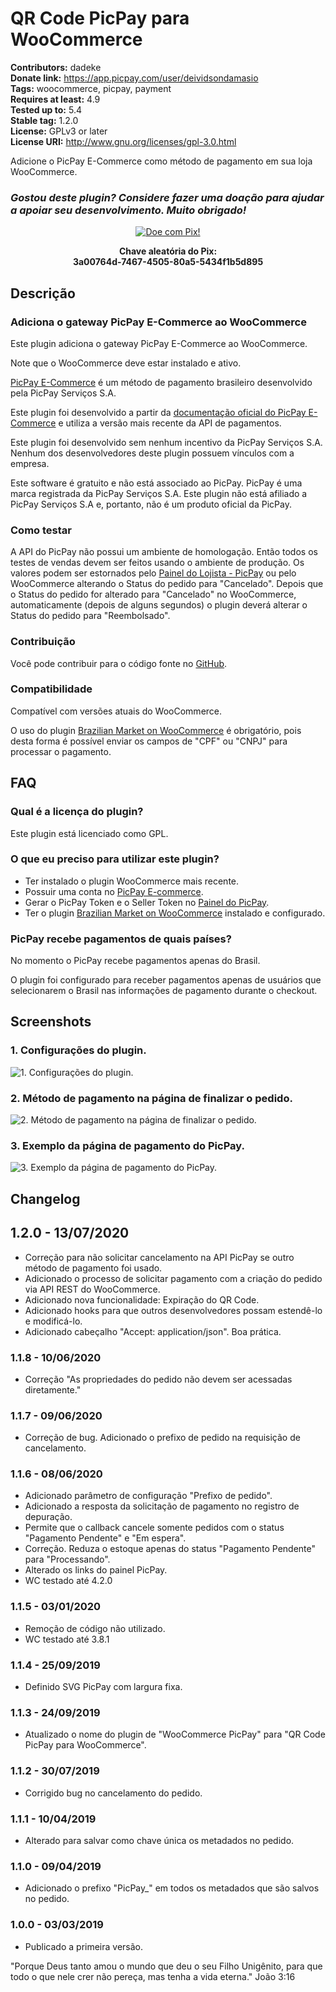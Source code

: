 # QR Code PicPay para WooCommerce #
**Contributors:** dadeke  
**Donate link:** https://app.picpay.com/user/deividsondamasio  
**Tags:** woocommerce, picpay, payment  
**Requires at least:** 4.9  
**Tested up to:** 5.4  
**Stable tag:** 1.2.0  
**License:** GPLv3 or later  
**License URI:** http://www.gnu.org/licenses/gpl-3.0.html  

Adicione o PicPay E-Commerce como método de pagamento em sua loja WooCommerce.

### _Gostou deste plugin? Considere fazer uma doação para ajudar a apoiar seu desenvolvimento. Muito obrigado!_

[<p align="center">![Doe com Pix!](https://i.imgur.com/GncXSJY.png)</p>](https://picpay.me/deividsondamasio)
<p align="center"><b>Chave aleatória do Pix:</b><br /><b>3a00764d-7467-4505-80a5-5434f1b5d895</b></p>


## Descrição ##

### Adiciona o gateway PicPay E-Commerce ao WooCommerce ###

Este plugin adiciona o gateway PicPay E-Commerce ao WooCommerce.

Note que o WooCommerce deve estar instalado e ativo.

[PicPay E-Commerce](https://ecommerce.picpay.com/) é um método de pagamento brasileiro desenvolvido pela PicPay Serviços S.A.

Este plugin foi desenvolvido a partir da [documentação oficial do PicPay E-Commerce](https://ecommerce.picpay.com/doc/) e utiliza a versão mais recente da API de pagamentos.

Este plugin foi desenvolvido sem nenhum incentivo da PicPay Serviços S.A. Nenhum dos desenvolvedores deste plugin possuem vínculos com a empresa.

Este software é gratuito e não está associado ao PicPay. PicPay é uma marca registrada da PicPay Serviços S.A. Este plugin não está afiliado a PicPay Serviços S.A e, portanto, não é um produto oficial da PicPay.

### Como testar ###

A API do PicPay não possui um ambiente de homologação. Então todos os testes de vendas devem ser feitos usando o ambiente de produção.
Os valores podem ser estornados pelo [Painel do Lojista - PicPay](https://lojista.picpay.com/login) ou pelo WooCommerce alterando o Status do pedido para "Cancelado".
Depois que o Status do pedido for alterado para "Cancelado" no WooCommerce, automaticamente (depois de alguns segundos) o plugin deverá alterar o Status do pedido para "Reembolsado".

### Contribuição ###

Você pode contribuir para o código fonte no [GitHub](https://github.com/dadeke/woo-picpay).

### Compatibilidade ###

Compatível com versões atuais do WooCommerce.

O uso do plugin [Brazilian Market on WooCommerce](http://wordpress.org/plugins/woocommerce-extra-checkout-fields-for-brazil/) é obrigatório, pois desta forma é possível enviar os campos de "CPF" ou "CNPJ" para processar o pagamento.

## FAQ ##

### Qual é a licença do plugin? ###

Este plugin está licenciado como GPL.

### O que eu preciso para utilizar este plugin? ###

* Ter instalado o plugin WooCommerce mais recente.
* Possuir uma conta no [PicPay E-commerce](https://ecommerce.picpay.com/ "PicPay E-commerce").
* Gerar o PicPay Token e o Seller Token no [Painel do PicPay](https://lojista.picpay.com/login "Painel do PicPay").
* Ter o plugin [Brazilian Market on WooCommerce](http://wordpress.org/plugins/woocommerce-extra-checkout-fields-for-brazil/) instalado e configurado.

### PicPay recebe pagamentos de quais países? ###

No momento o PicPay recebe pagamentos apenas do Brasil.

O plugin foi configurado para receber pagamentos apenas de usuários que selecionarem o Brasil nas informações de pagamento durante o checkout.

## Screenshots ##

### 1. Configurações do plugin. ###
![1. Configurações do plugin.](http://ps.w.org/woo-picpay/assets/screenshot-1.png)

### 2. Método de pagamento na página de finalizar o pedido. ###
![2. Método de pagamento na página de finalizar o pedido.](http://ps.w.org/woo-picpay/assets/screenshot-2.png)

### 3. Exemplo da página de pagamento do PicPay. ###
![3. Exemplo da página de pagamento do PicPay.](http://ps.w.org/woo-picpay/assets/screenshot-3.png)

## Changelog ##

## 1.2.0 - 13/07/2020 ##

* Correção para não solicitar cancelamento na API PicPay se outro método de pagamento foi usado.
* Adicionado o processo de solicitar pagamento com a criação do pedido via API REST do WooCommerce.
* Adicionado nova funcionalidade: Expiração do QR Code.
* Adicionado hooks para que outros desenvolvedores possam estendê-lo e modificá-lo.
* Adicionado cabeçalho "Accept: application/json". Boa prática.

### 1.1.8 - 10/06/2020 ###

* Correção "As propriedades do pedido não devem ser acessadas diretamente."

### 1.1.7 - 09/06/2020 ###

* Correção de bug. Adicionado o prefixo de pedido na requisição de cancelamento.

### 1.1.6 - 08/06/2020 ###

* Adicionado parâmetro de configuração "Prefixo de pedido".
* Adicionado a resposta da solicitação de pagamento no registro de depuração.
* Permite que o callback cancele somente pedidos com o status "Pagamento Pendente" e "Em espera".
* Correção. Reduza o estoque apenas do status "Pagamento Pendente" para "Processando".
* Alterado os links do painel PicPay.
* WC testado até 4.2.0

### 1.1.5 - 03/01/2020 ###

* Remoção de código não utilizado.
* WC testado até 3.8.1

### 1.1.4 - 25/09/2019 ###

* Definido SVG PicPay com largura fixa.

### 1.1.3 - 24/09/2019 ###

* Atualizado o nome do plugin de "WooCommerce PicPay" para "QR Code PicPay para WooCommerce".

### 1.1.2 - 30/07/2019 ###

* Corrigido bug no cancelamento do pedido.

### 1.1.1 - 10/04/2019 ###

* Alterado para salvar como chave única os metadados no pedido.

### 1.1.0 - 09/04/2019 ###

* Adicionado o prefixo "PicPay_" em todos os metadados que são salvos no pedido.

### 1.0.0 - 03/03/2019 ###

* Publicado a primeira versão.

"Porque Deus tanto amou o mundo que deu o seu Filho Unigênito, para que todo o que nele crer não pereça, mas tenha a vida eterna." João 3:16
